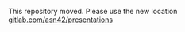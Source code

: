 This repository moved. Please use the new location [gitlab.com/asn42/presentations](https://gitlab.com/asn42/presentations)
